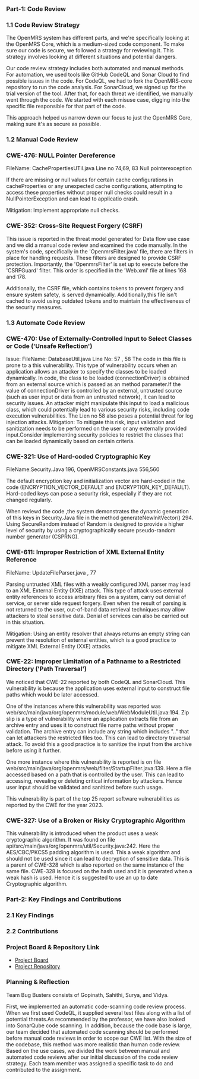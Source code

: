 ### Part-1: Code Review
### 1.1 Code Review Strategy
The OpenMRS system has different parts, and we're specifically looking at the OpenMRS Core, which is a medium-sized code component. To make sure our code is secure, we followed a strategy for reviewing it. This strategy involves looking at different situations and potential dangers.

Our code review strategy includes both automated and manual methods. For automation, we used tools like GitHub CodeQL and Sonar Cloud to find possible issues in the code. For CodeQL, we had to fork the OpenMRS-core repository to run the code analysis. For SonarCloud, we signed up for the trial version of the tool.
After that, for each threat we identified, we manually went through the code. We started with each misuse case, digging into the specific file responsible for that part of the code.

This approach helped us narrow down our focus to just the OpenMRS Core, making sure it's as secure as possible.

### 1.2 Manual Code Review
		
### CWE-476: NULL Pointer Dereference
FileName: CachePropertiesUTil.java 
Line no 74,69, 83 Null pointerexception

If there are missing or null values for certain cache configurations in cacheProperties or any unexpected cache configurations, attempting to access these properties without proper null checks could result in a NullPointerException and can lead to applicatio crash.

Mitigation: Implement appropriate null checks.

### CWE-352: Cross-Site Request Forgery (CSRF)

This issue is reported in the threat model generated for Data flow use case and we did a manual code review and examined the code manually. 
In the system's code, specifically in the 'OpenmrsFilter.java' file, there are filters in place for handling requests. These filters are designed to provide CSRF protection. Importantly, the 'OpenmrsFilter' is set up to execute before the 'CSRFGuard' filter. This order is specified in the 'Web.xml' file at lines 168 and 178.

Additionally, the CSRF file, which contains tokens to prevent forgery and ensure system safety, is served dynamically. Additionally,this file isn't cached to avoid using outdated tokens and to maintain the effectiveness of the security measures.

### 1.3 Automate Code Review


### CWE-470: Use of Externally-Controlled Input to Select Classes or Code ('Unsafe Reflection')
Issue:
FileName: DatabaseUtil.java
Line No: 57 , 58
The code in this file is prone to a this vulnerability. This type of vulnerability occurs when an application allows an attacker to specify the classes to be loaded dynamically. In code, the class to be loaded (connectionDriver) is obtained from an external source which is passed as an method parameter.If the value of connectionDriver is controlled by an external, untrusted source (such as user input or data from an untrusted network), it can lead to security issues. An attacker might manipulate this input to load a malicious class, which could potentially lead to various security risks, including code execution vulnerabilities. The Lien no 58 also poses a potential threat for log injection attacks.
Mitigation: To mitigate this risk, input validation and sanitization needs to be performed on the user or any externally provided input.Consider implementing security policies to restrict the classes that can be loaded dynamically based on certain criteria.

		
### CWE-321: Use of Hard-coded Cryptographic Key 
FileName:Security.Java 196, OpenMRSConstants.java 556,560

The default encryption key and initialization vector are hard-coded in the code (ENCRYPTION_VECTOR_DEFAULT and ENCRYPTION_KEY_DEFAULT). Hard-coded keys can pose a security risk, especially if they are not changed regularly.

When reviewd the code ,the system demonstrates the dynamic generation of this keys in Security.Java file in the method generateNewInitVector() 294.  Using SecureRandom instead of Random is designed to provide a higher level of security by using a cryptographically secure pseudo-random number generator (CSPRNG).

		
### CWE-611: Improper Restriction of XML External Entity Reference
FileName: UpdateFileParser.java , 77

Parsing untrusted XML files with a weakly configured XML parser may lead to an XML External Entity (XXE) attack. This type of attack uses external entity references to access arbitrary files on a system, carry out denial of service, or server side request forgery. Even when the result of parsing is not returned to the user, out-of-band data retrieval techniques may allow attackers to steal sensitive data. Denial of services can also be carried out in this situation.

Mitigation:  Using an entity resolver that always returns an empty string can prevent the resolution of external entities, which is a good practice to mitigate XML External Entity (XXE) attacks.

### CWE-22: Improper Limitation of a Pathname to a Restricted Directory ('Path Traversal')
We noticed that CWE-22 reported by both CodeQL and SonarCloud. This vulnerability is because the application uses external input to construct file paths which would be later accessed.
	
One of the instances where this vulnerability was reported was web/src/main/java/org/openmrs/module/web/WebModuleUtil.java:194. Zip slip is a type of vulnerability where an application extracts file from an archive entry and uses it to construct file name paths without proper validation. The archive entry can include any string which includes ".." that can let attackers the restricted files too. This can lead to directory traversal attack. To avoid this a good practice is to sanitize the input from the archive before using it further.
	
One more instance where this vulnerability is reported is on file 
web/src/main/java/org/openmrs/web/filter/StartupFilter.java:139. Here a file accessed based on a path that is controlled by the user. This can lead to accessing, revealing or deleting critical information by attackers. Hence user input should be validated and sanitized before such usage.
	
This vulnerability is part of the top 25 report software vulnerabilities as reported by the CWE for the year 2023.

### CWE-327: Use of a Broken or Risky Cryptographic Algorithm
This vulnerability is introduced when the product uses a weak cryptographic algorithm. It was found on file api/src/main/java/org/openmrs/util/Security.java:242. Here the AES/CBC/PKCS5 padding  algorithm is used. This a weak algorithm and should not be used since it can lead to decryption of sensitive data. This is a parent of CWE-328 which is also reported on the same instance of the same file. CWE-328 is focused on the hash used and it is generated when a weak hash is used. Hence it is suggested to use an up to date Cryptographic algorithm.

### Part-2: Key Findings and Contributions
### 2.1 Key Findings
### 2.2 Contributions 
### Project Board & Repository Link
- [Project Board](https://github.com/users/sanne88/projects/1)
-  [Project Repository](https://github.com/sanne88/cyber8420projectopenmrs)
### Planning & Reflection

Team Bug Busters consists of  Gopinath, Sahithi, Surya, and Vidya.

First, we implemented an automatic code-scanning code review process. When we first used CodeQL, it supplied several test files along with a list of potential threats.As recommended by the professor, we have also looked into SonarQube code scanning.
In addition, because the code base is large, our team decided that automated code scanning should be performed before manual code reviews in order to scope our CWE list. With the size of the codebase, this method was more realistic than human code review. 
Based on the use cases, we divided the work between manual and automated code reviews after our initial discussion of the code review strategy. Each team member was assigned a specific task to do and contributed to the assignment.
